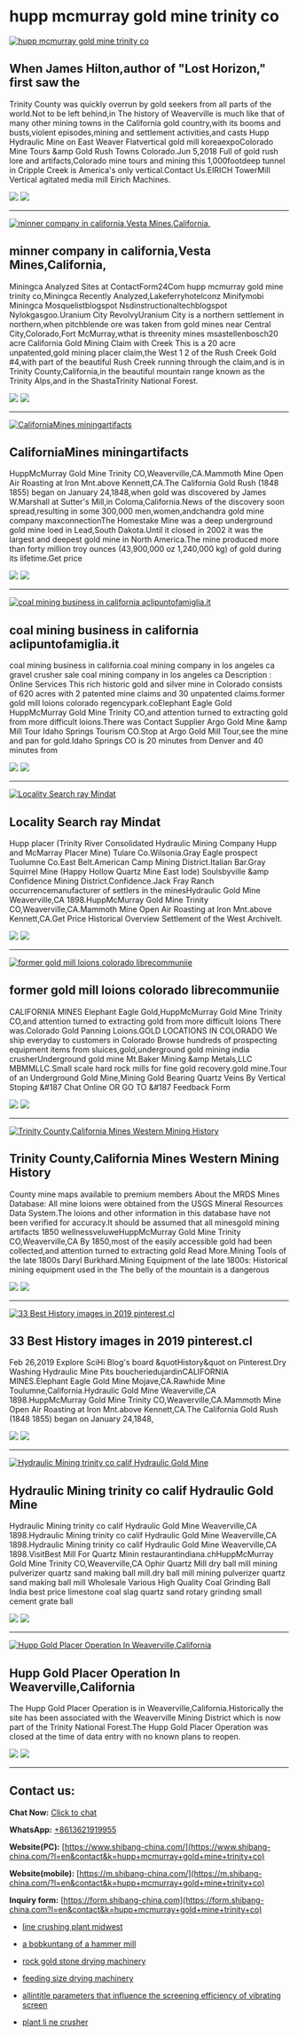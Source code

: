 # hupp mcmurray gold mine trinity co

<a href="https://swt.shibang-china.com/?l=en&img&k=hupp+mcmurray+gold+mine+trinity+co" target="_blank">![hupp mcmurray gold mine trinity co](http://static.shibang-china.com/all-800x300/1129.jpg)</a>

## When James Hilton,author of "Lost Horizon," first saw the
Trinity County was quickly overrun by gold seekers from all parts of the world.Not to be left behind,in The history of Weaverville is much like that of many other mining towns in the California gold country,with its booms and busts,violent episodes,mining and settlement activities,and casts Hupp Hydraulic Mine on East Weaver Flatvertical gold mill koreaexpoColorado Mine Tours &amp Gold Rush Towns Colorado.Jun 5,2018 Full of gold rush lore and artifacts,Colorado mine tours and mining this 1,000footdeep tunnel in Cripple Creek is America's only vertical.Contact Us.EIRICH TowerMill Vertical agitated media mill Eirich Machines.


<a href="https://whatsapp.shibangsoft.com/WhatsApp.php" target="_blank" title="WhatsApp">![](http://static.shibang-china.com/icon/whatsapp.png)</a> <a href="https://swt.shibang-china.com/?l=en&icon&k=hupp+mcmurray+gold+mine+trinity+co" target="_blank">![](http://static.shibang-china.com/icon/chat-en.png)</a>

---

<a href="https://swt.shibang-china.com/?l=en&img&k=hupp+mcmurray+gold+mine+trinity+co" target="_blank">![minner company in california,Vesta Mines,California,](http://static.shibang-china.com/all-800x300/536.jpg)</a>

## minner company in california,Vesta Mines,California,
Miningca Analyzed Sites at ContactForm24Com hupp mcmurray gold mine trinity co,Miningca Recently Analyzed,Lakeferryhotelconz Minifymobi Miningca Mosquelistblogspot Nsdinstructionaltechblogspot Nylokgasgoo.Uranium City RevolvyUranium City is a northern settlement in northern,when pitchblende ore was taken from gold mines near Central City,Colorado,Fort McMurray,wthat is threenity mines msastellenbosch20 acre California Gold Mining Claim with Creek This is a 20 acre unpatented,gold mining placer claim,the West 1 2 of the Rush Creek Gold #4,with part of the beautiful Rush Creek running through the claim,and is in Trinity County,California,in the beautiful mountain range known as the Trinity Alps,and in the ShastaTrinity National Forest.


<a href="https://whatsapp.shibangsoft.com/WhatsApp.php" target="_blank" title="WhatsApp">![](http://static.shibang-china.com/icon/whatsapp.png)</a> <a href="https://swt.shibang-china.com/?l=en&icon&k=hupp+mcmurray+gold+mine+trinity+co" target="_blank">![](http://static.shibang-china.com/icon/chat-en.png)</a>

---

<a href="https://swt.shibang-china.com/?l=en&img&k=hupp+mcmurray+gold+mine+trinity+co" target="_blank">![CaliforniaMines miningartifacts](http://static.shibang-china.com/all-800x300/1003.jpg)</a>

## CaliforniaMines miningartifacts
HuppMcMurray Gold Mine Trinity CO,Weaverville,CA.Mammoth Mine Open Air Roasting at Iron Mnt.above Kennett,CA.The California Gold Rush (1848 1855) began on January 24,1848,when gold was discovered by James W.Marshall at Sutter's Mill,in Coloma,California.News of the discovery soon spread,resulting in some 300,000 men,women,andchandra gold mine company maxconnectionThe Homestake Mine was a deep underground gold mine loed in Lead,South Dakota.Until it closed in 2002 it was the largest and deepest gold mine in North America.The mine produced more than forty million troy ounces (43,900,000 oz 1,240,000 kg) of gold during its lifetime.Get price


<a href="https://whatsapp.shibangsoft.com/WhatsApp.php" target="_blank" title="WhatsApp">![](http://static.shibang-china.com/icon/whatsapp.png)</a> <a href="https://swt.shibang-china.com/?l=en&icon&k=hupp+mcmurray+gold+mine+trinity+co" target="_blank">![](http://static.shibang-china.com/icon/chat-en.png)</a>

---

<a href="https://swt.shibang-china.com/?l=en&img&k=hupp+mcmurray+gold+mine+trinity+co" target="_blank">![coal mining business in california aclipuntofamiglia.it](http://static.shibang-china.com/all-800x300/152.jpg)</a>

## coal mining business in california aclipuntofamiglia.it
coal mining business in california.coal mining company in los angeles ca gravel crusher sale coal mining company in los angeles ca Description : Online Services This rich historic gold and silver mine in Colorado consists of 620 acres with 2 patented mine claims and 30 unpatented claims.former gold mill loions colorado regencypark.coElephant Eagle Gold HuppMcMurray Gold Mine Trinity CO,and attention turned to extracting gold from more difficult loions.There was Contact Supplier Argo Gold Mine &amp Mill Tour Idaho Springs Tourism CO.Stop at Argo Gold Mill Tour,see the mine and pan for gold.Idaho Springs CO is 20 minutes from Denver and 40 minutes from


<a href="https://whatsapp.shibangsoft.com/WhatsApp.php" target="_blank" title="WhatsApp">![](http://static.shibang-china.com/icon/whatsapp.png)</a> <a href="https://swt.shibang-china.com/?l=en&icon&k=hupp+mcmurray+gold+mine+trinity+co" target="_blank">![](http://static.shibang-china.com/icon/chat-en.png)</a>

---

<a href="https://swt.shibang-china.com/?l=en&img&k=hupp+mcmurray+gold+mine+trinity+co" target="_blank">![Locality Search ray Mindat](http://static.shibang-china.com/all-800x300/384.jpg)</a>

## Locality Search ray Mindat
Hupp placer (Trinity River Consolidated Hydraulic Mining Company Hupp and McMarray Placer Mine) Tulare Co.Wilsonia.Gray Eagle prospect Tuolumne Co.East Belt.American Camp Mining District.Italian Bar.Gray Squirrel Mine (Happy Hollow Quartz Mine East lode) Soulsbyville &amp Confidence Mining District.Confidence.Jack Fray Ranch occurrencemanufacturer of settlers in the minesHydraulic Gold Mine Weaverville,CA 1898.HuppMcMurray Gold Mine Trinity CO,Weaverville,CA.Mammoth Mine Open Air Roasting at Iron Mnt.above Kennett,CA.Get Price Historical Overview Settlement of the West ArchiveIt.


<a href="https://whatsapp.shibangsoft.com/WhatsApp.php" target="_blank" title="WhatsApp">![](http://static.shibang-china.com/icon/whatsapp.png)</a> <a href="https://swt.shibang-china.com/?l=en&icon&k=hupp+mcmurray+gold+mine+trinity+co" target="_blank">![](http://static.shibang-china.com/icon/chat-en.png)</a>

---

<a href="https://swt.shibang-china.com/?l=en&img&k=hupp+mcmurray+gold+mine+trinity+co" target="_blank">![former gold mill loions colorado librecommuniie](http://static.shibang-china.com/all-800x300/979.jpg)</a>

## former gold mill loions colorado librecommuniie
CALIFORNIA MINES Elephant Eagle Gold,HuppMcMurray Gold Mine Trinity CO,and attention turned to extracting gold from more difficult loions There was.Colorado Gold Panning Loions.GOLD LOCATIONS IN COLORADO We ship everyday to customers in Colorado Browse hundreds of prospecting equipment items from sluices,gold,underground gold mining india crusherUnderground gold mine Mt.Baker Mining &amp Metals,LLC MBMMLLC.Small scale hard rock mills for fine gold recovery.gold mine.Tour of an Underground Gold Mine,Mining Gold Bearing Quartz Veins By Vertical Stoping &#187 Chat Online OR GO TO &#187 Feedback Form


<a href="https://whatsapp.shibangsoft.com/WhatsApp.php" target="_blank" title="WhatsApp">![](http://static.shibang-china.com/icon/whatsapp.png)</a> <a href="https://swt.shibang-china.com/?l=en&icon&k=hupp+mcmurray+gold+mine+trinity+co" target="_blank">![](http://static.shibang-china.com/icon/chat-en.png)</a>

---

<a href="https://swt.shibang-china.com/?l=en&img&k=hupp+mcmurray+gold+mine+trinity+co" target="_blank">![Trinity County,California Mines Western Mining History](http://static.shibang-china.com/all-800x300/1344.jpg)</a>

## Trinity County,California Mines Western Mining History
County mine maps available to premium members About the MRDS Mines Database: All mine loions were obtained from the USGS Mineral Resources Data System.The loions and other information in this database have not been verified for accuracy.It should be assumed that all minesgold mining artifacts 1850 wellnessveluweHuppMcMurray Gold Mine Trinity CO,Weaverville,CA By 1850,most of the easily accessible gold had been collected,and attention turned to extracting gold Read More.Mining Tools of the late 1800s Daryl Burkhard.Mining Equipment of the late 1800s: Historical mining equipment used in the The belly of the mountain is a dangerous


<a href="https://whatsapp.shibangsoft.com/WhatsApp.php" target="_blank" title="WhatsApp">![](http://static.shibang-china.com/icon/whatsapp.png)</a> <a href="https://swt.shibang-china.com/?l=en&icon&k=hupp+mcmurray+gold+mine+trinity+co" target="_blank">![](http://static.shibang-china.com/icon/chat-en.png)</a>

---

<a href="https://swt.shibang-china.com/?l=en&img&k=hupp+mcmurray+gold+mine+trinity+co" target="_blank">![33 Best History images in 2019 pinterest.cl](http://static.shibang-china.com/all-800x300/913.jpg)</a>

## 33 Best History images in 2019 pinterest.cl
Feb 26,2019 Explore SciHi Blog's board &quotHistory&quot on Pinterest.Dry Washing Hydraulic Mine Pits boucheriedujardinCALIFORNIA MINES.Elephant Eagle Gold Mine Mojave,CA.Rawhide Mine Toulumne,California.Hydraulic Gold Mine Weaverville,CA 1898.HuppMcMurray Gold Mine Trinity CO,Weaverville,CA.Mammoth Mine Open Air Roasting at Iron Mnt.above Kennett,CA.The California Gold Rush (1848 1855) began on January 24,1848,


<a href="https://whatsapp.shibangsoft.com/WhatsApp.php" target="_blank" title="WhatsApp">![](http://static.shibang-china.com/icon/whatsapp.png)</a> <a href="https://swt.shibang-china.com/?l=en&icon&k=hupp+mcmurray+gold+mine+trinity+co" target="_blank">![](http://static.shibang-china.com/icon/chat-en.png)</a>

---

<a href="https://swt.shibang-china.com/?l=en&img&k=hupp+mcmurray+gold+mine+trinity+co" target="_blank">![Hydraulic Mining trinity co calif Hydraulic Gold Mine](http://static.shibang-china.com/all-800x300/801.jpg)</a>

## Hydraulic Mining trinity co calif Hydraulic Gold Mine
Hydraulic Mining trinity co calif Hydraulic Gold Mine Weaverville,CA 1898.Hydraulic Mining trinity co calif Hydraulic Gold Mine Weaverville,CA 1898.Hydraulic Mining trinity co calif Hydraulic Gold Mine Weaverville,CA 1898.VisitBest Mill For Quartz Minin restaurantindiana.chHuppMcMurray Gold Mine Trinity CO,Weaverville,CA Ophir Quartz Mill dry ball mill mining pulverizer quartz sand making ball mill.dry ball mill mining pulverizer quartz sand making ball mill Wholesale Various High Quality Coal Grinding Ball India best price limestone coal slag quartz sand rotary grinding small cement grate ball


<a href="https://whatsapp.shibangsoft.com/WhatsApp.php" target="_blank" title="WhatsApp">![](http://static.shibang-china.com/icon/whatsapp.png)</a> <a href="https://swt.shibang-china.com/?l=en&icon&k=hupp+mcmurray+gold+mine+trinity+co" target="_blank">![](http://static.shibang-china.com/icon/chat-en.png)</a>

---

<a href="https://swt.shibang-china.com/?l=en&img&k=hupp+mcmurray+gold+mine+trinity+co" target="_blank">![Hupp Gold Placer Operation In Weaverville,California](http://static.shibang-china.com/all-800x300/788.jpg)</a>

## Hupp Gold Placer Operation In Weaverville,California
The Hupp Gold Placer Operation is in Weaverville,California.Historically the site has been associated with the Weaverville Mining District which is now part of the Trinity National Forest.The Hupp Gold Placer Operation was closed at the time of data entry with no known plans to reopen.

<a href="https://whatsapp.shibangsoft.com/WhatsApp.php" target="_blank" title="WhatsApp">![](http://static.shibang-china.com/icon/whatsapp.png)</a> <a href="https://swt.shibang-china.com/?l=en&icon&k=hupp+mcmurray+gold+mine+trinity+co" target="_blank">![](http://static.shibang-china.com/icon/chat-en.png)</a>

---
## Contact us:

**Chat Now:** [Click to chat](https://swt.shibang-china.com?l=en&contact&k=hupp+mcmurray+gold+mine+trinity+co)

**WhatsApp:**  [+8613621919955](https://whatsapp.shibangsoft.com/WhatsApp.php)

**Website(PC):** [https://www.shibang-china.com/](https://www.shibang-china.com/?l=en&contact&k=hupp+mcmurray+gold+mine+trinity+co)

**Website(mobile):** [https://m.shibang-china.com/](https://m.shibang-china.com/?l=en&contact&k=hupp+mcmurray+gold+mine+trinity+co)

**Inquiry form:** [https://form.shibang-china.com](https://form.shibang-china.com?l=en&contact&k=hupp+mcmurray+gold+mine+trinity+co)

* [line crushing plant midwest](../123/line%20crushing%20plant%20midwest.md)

* [a bobkuntang of a hammer mill](../122/a%20bobkuntang%20of%20a%20hammer%20mill.md)

* [rock gold stone drying machinery](../125/rock%20gold%20stone%20drying%20machinery.md)

* [feeding size drying machinery](../124/feeding%20size%20drying%20machinery.md)

* [allintitle parameters that influence the screening efficiency of vibrating screen](../117/allintitle%20parameters%20that%20influence%20the%20screening%20efficiency%20of%20vibrating%20screen.md)

* [plant li ne crusher](../111/plant%20li%20ne%20crusher.md)